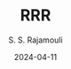 ---
title: RRR
subtitle: S. S. Rajamouli
image: ./images/rrr.jpg
type: Movie
date: 2024-04-11
year: 2022
link: https://www.themoviedb.org/movie/579974
tags: [{name: "Best of 2022", rank: 1}]
---